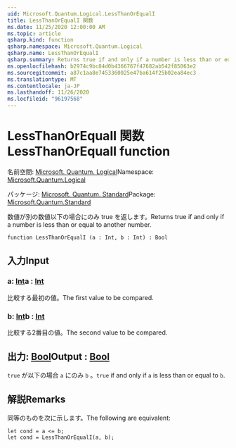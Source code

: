 ```yaml
---
uid: Microsoft.Quantum.Logical.LessThanOrEqualI
title: LessThanOrEqualI 関数
ms.date: 11/25/2020 12:00:00 AM
ms.topic: article
qsharp.kind: function
qsharp.namespace: Microsoft.Quantum.Logical
qsharp.name: LessThanOrEqualI
qsharp.summary: Returns true if and only if a number is less than or equal to another number.
ms.openlocfilehash: b2974c9bc84d0b4366767f47682ab542f85063e2
ms.sourcegitcommit: a87c1aa8e7453360025e47ba614f25b02ea84ec3
ms.translationtype: MT
ms.contentlocale: ja-JP
ms.lasthandoff: 11/26/2020
ms.locfileid: "96197568"
---
```

# <a name="lessthanorequali-function"></a><span data-ttu-id="79db9-102">LessThanOrEqualI 関数</span><span class="sxs-lookup"><span data-stu-id="79db9-102">LessThanOrEqualI function</span></span>

<span data-ttu-id="79db9-103">名前空間: [Microsoft. Quantum. Logical](xref:Microsoft.Quantum.Logical)</span><span class="sxs-lookup"><span data-stu-id="79db9-103">Namespace: [Microsoft.Quantum.Logical](xref:Microsoft.Quantum.Logical)</span></span>

<span data-ttu-id="79db9-104">パッケージ: [Microsoft. Quantum. Standard](https://nuget.org/packages/Microsoft.Quantum.Standard)</span><span class="sxs-lookup"><span data-stu-id="79db9-104">Package: [Microsoft.Quantum.Standard](https://nuget.org/packages/Microsoft.Quantum.Standard)</span></span>


<span data-ttu-id="79db9-105">数値が別の数値以下の場合にのみ true を返します。</span><span class="sxs-lookup"><span data-stu-id="79db9-105">Returns true if and only if a number is less than or equal to another number.</span></span>

```qsharp
function LessThanOrEqualI (a : Int, b : Int) : Bool
```


## <a name="input"></a><span data-ttu-id="79db9-106">入力</span><span class="sxs-lookup"><span data-stu-id="79db9-106">Input</span></span>

### <a name="a--int"></a><span data-ttu-id="79db9-107">a: [Int](xref:microsoft.quantum.lang-ref.int)</span><span class="sxs-lookup"><span data-stu-id="79db9-107">a : [Int](xref:microsoft.quantum.lang-ref.int)</span></span>

<span data-ttu-id="79db9-108">比較する最初の値。</span><span class="sxs-lookup"><span data-stu-id="79db9-108">The first value to be compared.</span></span>


### <a name="b--int"></a><span data-ttu-id="79db9-109">b: [Int](xref:microsoft.quantum.lang-ref.int)</span><span class="sxs-lookup"><span data-stu-id="79db9-109">b : [Int](xref:microsoft.quantum.lang-ref.int)</span></span>

<span data-ttu-id="79db9-110">比較する2番目の値。</span><span class="sxs-lookup"><span data-stu-id="79db9-110">The second value to be compared.</span></span>



## <a name="output--bool"></a><span data-ttu-id="79db9-111">出力: [Bool](xref:microsoft.quantum.lang-ref.bool)</span><span class="sxs-lookup"><span data-stu-id="79db9-111">Output : [Bool](xref:microsoft.quantum.lang-ref.bool)</span></span>

<span data-ttu-id="79db9-112">`true` が以下の場合 `a` にのみ `b` 。</span><span class="sxs-lookup"><span data-stu-id="79db9-112">`true` if and only if `a` is less than or equal to `b`.</span></span>

## <a name="remarks"></a><span data-ttu-id="79db9-113">解説</span><span class="sxs-lookup"><span data-stu-id="79db9-113">Remarks</span></span>

<span data-ttu-id="79db9-114">同等のものを次に示します。</span><span class="sxs-lookup"><span data-stu-id="79db9-114">The following are equivalent:</span></span>

```Q#
let cond = a <= b;
let cond = LessThanOrEqualI(a, b);
```